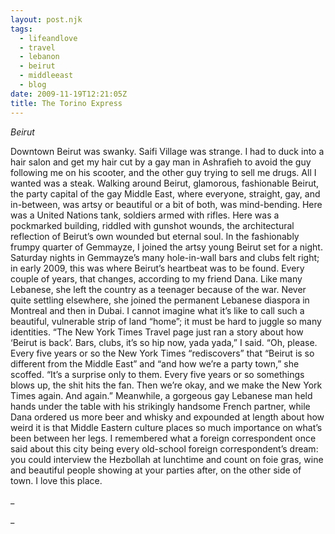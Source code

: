 ```yaml
---
layout: post.njk
tags:
  - lifeandlove
  - travel
  - lebanon
  - beirut
  - middleeast
  - blog
date: 2009-11-19T12:21:05Z
title: The Torino Express
---
```


_Beirut_

Downtown Beirut was swanky. Saifi Village was strange. I had to duck into a hair salon and get my hair cut by a gay man in Ashrafieh to avoid the guy following me on his scooter, and the other guy trying to sell me drugs. All I wanted was a steak. Walking around Beirut, glamorous, fashionable Beirut, the party capital of the gay Middle East, where everyone, straight, gay, and in-between, was artsy or beautiful or a bit of both, was mind-bending. Here was a United Nations tank, soldiers armed with rifles. Here was a pockmarked building, riddled with gunshot wounds, the architectural reflection of Beirut’s own wounded but eternal soul. In the fashionably frumpy quarter of Gemmayze, I joined the artsy young Beirut set for a night. Saturday nights in Gemmayze’s many hole-in-wall bars and clubs felt right; in early 2009, this was where Beirut’s heartbeat was to be found. Every couple of years, that changes, according to my friend Dana. Like many Lebanese, she left the country as a teenager because of the war. Never quite settling elsewhere, she joined the permanent Lebanese diaspora in Montreal and then in Dubai. I cannot imagine what it’s like to call such a beautiful, vulnerable strip of land “home”; it must be hard to juggle so many identities. “The New York Times Travel page just ran a story about how ‘Beirut is back’. Bars, clubs, it’s so hip now, yada yada,” I said. “Oh, please. Every five years or so the New York Times “rediscovers” that “Beirut is so different from the Middle East” and “and how we’re a party town,” she scoffed. “It’s a surprise only to them. Every five years or so somethings blows up, the shit hits the fan. Then we’re okay, and we make the New York Times again. And again.” Meanwhile, a gorgeous gay Lebanese man held hands under the table with his strikingly handsome French partner, while Dana ordered us more beer and whisky and expounded at length about how weird it is that Middle Eastern culture places so much importance on what’s been between her legs. I remembered what a foreign correspondent once said about this city being every old-school foreign correspondent’s dream: you could interview the Hezbollah at lunchtime and count on foie gras, wine and beautiful people showing at your parties after, on the other side of town. I love this place.

_

_
